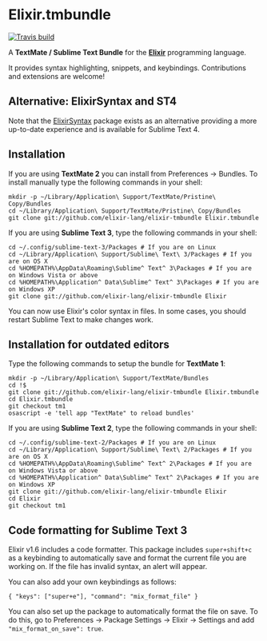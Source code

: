 # Elixir.tmbundle

[![Travis build](https://secure.travis-ci.org/elixir-editors/elixir-tmbundle.svg?branch=master
"Build Status")](https://travis-ci.org/elixir-editors/elixir-tmbundle)

A **TextMate / Sublime Text Bundle** for the [**Elixir**](http://github.com/elixir-lang/elixir) programming language.

It provides syntax highlighting, snippets, and keybindings. Contributions and extensions are welcome!

## Alternative: ElixirSyntax and ST4

Note that the [ElixirSyntax](https://packagecontrol.io/packages/ElixirSyntax) package exists as an alternative providing a more up-to-date experience and is available for Sublime Text 4.

## Installation

If you are using **TextMate 2** you can install from Preferences → Bundles. To install manually type the following commands in your shell:

    mkdir -p ~/Library/Application\ Support/TextMate/Pristine\ Copy/Bundles
    cd ~/Library/Application\ Support/TextMate/Pristine\ Copy/Bundles
    git clone git://github.com/elixir-lang/elixir-tmbundle Elixir.tmbundle

If you are using **Sublime Text 3**, type the following commands in your shell:

    cd ~/.config/sublime-text-3/Packages # If you are on Linux
    cd ~/Library/Application\ Support/Sublime\ Text\ 3/Packages # If you are on OS X
    cd %HOMEPATH%\AppData\Roaming\Sublime^ Text^ 3\Packages # If you are on Windows Vista or above
    cd %HOMEPATH%\Application^ Data\Sublime^ Text^ 3\Packages # If you are on Windows XP
    git clone git://github.com/elixir-lang/elixir-tmbundle Elixir

You can now use Elixir's color syntax in files. In some cases, you should restart Sublime Text to make changes work.

## Installation for outdated editors

Type the following commands to setup the bundle for **TextMate 1**:

    mkdir -p ~/Library/Application\ Support/TextMate/Bundles
    cd !$
    git clone git://github.com/elixir-lang/elixir-tmbundle Elixir.tmbundle
    cd Elixir.tmbundle
    git checkout tm1
    osascript -e 'tell app "TextMate" to reload bundles'

If you are using **Sublime Text 2**, type the following commands in your shell:

    cd ~/.config/sublime-text-2/Packages # If you are on Linux
    cd ~/Library/Application\ Support/Sublime\ Text\ 2/Packages # If you are on OS X
    cd %HOMEPATH%\AppData\Roaming\Sublime^ Text^ 2\Packages # If you are on Windows Vista or above
    cd %HOMEPATH%\Application^ Data\Sublime^ Text^ 2\Packages # If you are on Windows XP
    git clone git://github.com/elixir-lang/elixir-tmbundle Elixir
    cd Elixir
    git checkout tm1

## Code formatting for Sublime Text 3

Elixir v1.6 includes a code formatter. This package includes `super+shift+c` as a keybinding to automatically save and format the current file you are working on. If the file has invalid syntax, an alert will appear.

You can also add your own keybindings as follows:

    { "keys": ["super+e"], "command": "mix_format_file" }

You can also set up the package to automatically format the file on save. To do this,
go to Preferences -> Package Settings -> Elixir -> Settings and add
`"mix_format_on_save": true`.

